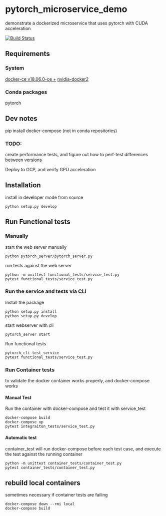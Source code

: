 # pytorch_microservice_demo
demonstrate a dockerized microservice that uses pytorch with CUDA acceleration

[![Build Status](https://travis-ci.org/lundybernard/docker-compose-integration-tests.svg?branch=master)](https://travis-ci.org/lundybernard/pytorch_microservice_demo)

## Requirements
### System
[docker-ce v18.06.0-ce +](https://docs.docker.com/v17.09/engine/installation/linux/docker-ce/ubuntu/#uninstall-old-versions)
[nvidia-docker2](https://github.com/NVIDIA/nvidia-docker)

### Conda packages
pytorch


## Dev notes
pip install docker-compose (not in conda repositories)

### TODO:
create performance tests, and figure out how to perf-test differences between versions

Deploy to GCP, and verify GPU acceleration


## Installation
install in developer mode from source

```
python setup.py develop
```

## Run Functional tests

### Manually
start the web server manually

```
python pytorch_server/pytorch_server.py
```

run tests against the web server

```
python -m unittest functional_tests/service_test.py
pytest functional_tests/service_test.py
```

### Run the service and tests via CLI
Install the package

```
python setup.py install
python setup.py develop
```

start webserver with cli

```
pytorch_server start
```

Run functional tests

```
pytorch_cli test service
pytest functional_tests/service_test.py
```

### Run Container tests
to validate the docker container works properly, and docker-compose works

#### Manual Test
Run the container with docker-compose and test it with service_test

```
docker-compose build
docker-compose up
pytest integraiton_tests/service_test.py
```

#### Automatic test
container_test will run docker-compose before each test case,
and execute the test against the running container

```
python -m unittest container_tests/container_test.py
pytest container_tests/container_test.py
```


## rebuild local containers
sometimes necessary if container tests are failing
```
docker-compose down --rmi local
docker-compose build
```
